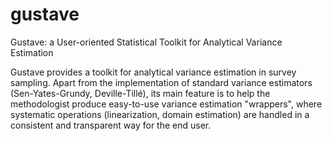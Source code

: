 gustave
=======
Gustave: a User-oriented Statistical Toolkit for Analytical Variance
Estimation

Gustave provides a toolkit for analytical variance estimation in survey sampling. Apart from the implementation of standard variance estimators (Sen-Yates-Grundy, Deville-Tillé), its main feature is to help the methodologist produce easy-to-use variance estimation "wrappers", where systematic operations (linearization, domain estimation) are handled in a consistent and transparent way for the end user.
